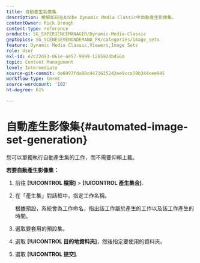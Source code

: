 ```yaml
---
title: 自動產生影像集
description: 瞭解如何在Adobe Dynamic Media Classic中自動產生影像集。
contentOwner: Rick Brough
content-type: reference
products: SG_EXPERIENCEMANAGER/Dynamic-Media-Classic
geptopics: SG_SCENESEVENONDEMAND_PK/categories/image_sets
feature: Dynamic Media Classic,Viewers,Image Sets
role: User
exl-id: e2c22d93-061e-4e57-9999-120592dbd56a
topic: Content Management
level: Intermediate
source-git-commit: de6997fda88c4471625242ee9cca59b344cee945
workflow-type: tm+mt
source-wordcount: '102'
ht-degree: 61%

---
```


# 自動產生影像集{#automated-image-set-generation}

<!-- 

Comment Type: remark
Last Modified By: 
Last Modified Date: 

<p>New for 6.5</p>

 -->

您可以單獨執行自動產生集的工作，而不需要仰賴上載。

**若要自動產生影像集：**

1. 前往 **[!UICONTROL 檔案]** > **[!UICONTROL 產生集合]**.
1. 在「產生集」對話框中，指定工作名稱。

   根據預設，系統會為工作命名，指出該工作屬於產生的工作以及該工作產生的時間。

1. 選取要套用的預設集。
1. 選取 **[!UICONTROL 目的地資料夾]**，然後指定要使用的資料夾。
1. 選取 **[!UICONTROL 提交]**.
